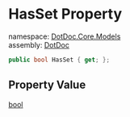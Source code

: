 ﻿# HasSet Property

namespace: [DotDoc\.Core\.Models](../../DotDoc.Core.Models.md)<br />
assembly: [DotDoc](../../../DotDoc.md)



```csharp
public bool HasSet { get; };
```

## Property Value

[bool](https://docs.microsoft.com/ja-jp/dotnet/api/System.Boolean)

